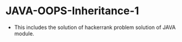 # JAVA-OOPS-Inheritance-1
- This includes the solution of hackerrank problem solution of JAVA module.
